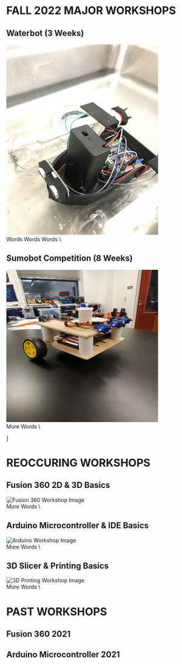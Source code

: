 # FALL 2022 MAJOR WORKSHOPS

## Waterbot (3 Weeks)
<img src="docs/assets/images/projects/waterbot.jpg" width="400" height="500" alt="Waterbot Image">\
Words Words Words \

## Sumobot Competition (8 Weeks)
<img src="docs/assets/images/projects/1_sumobot.jpg" width="400" height="400" alt="Sumobot Image">\
More Words \

]
# REOCCURING WORKSHOPS

## Fusion 360 2D & 3D Basics
<img src="docs/assets/images/projects/fusion_360_ws.jpg" width="500" height="400" alt="Fusion 360 Workshop Image">\
More Words \

## Arduino Microcontroller & IDE Basics
<img src="docs/assets/images/projects/arduino_ws.jpg" width="500" height="400" alt="Arduino Workshop Image">\
More Words \

## 3D Slicer & Printing Basics
<img src="docs/assets/images/projects/3d_printing_ws.jpg" width="500" height="400" alt="3D Printing Workshop Image">\
More Words \



# PAST WORKSHOPS

## Fusion 360 2021


## Arduino Microcontroller 2021
